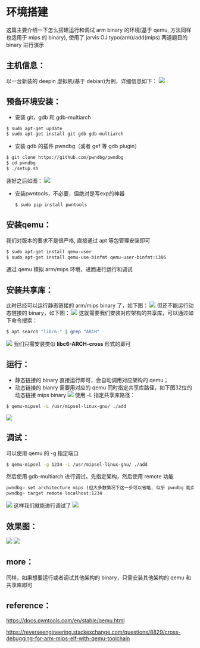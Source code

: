 # 环境搭建
这篇主要介绍一下怎么搭建运行和调试 arm binary 的环境(基于 qemu, 方法同样也适用于 mips 的 binary), 使用了 jarvis OJ typo(arm)/add(mips) 两道题目的 binary 进行演示

## 主机信息：
以一台新装的 deepin 虚拟机(基于 debian)为例，详细信息如下：
![](http://ww1.sinaimg.cn/large/006AWYXBly1fq5av617a5j30lq0bu78m.jpg)

## 预备环境安装：
- 安装 git，gdb 和 gdb-multiarch

```bash
$ sudo apt-get update
$ sudo apt-get install git gdb gdb-multiarch
```

- 安装 gdb 的插件 pwndbg（或者 gef 等 gdb plugin）
```bash
$ git clone https://github.com/pwndbg/pwndbg
$ cd pwndbg
$ ./setup.sh
```
装好之后如图：
![](http://ww1.sinaimg.cn/large/006AWYXBly1fq5c1vzla8j30nb04t75m.jpg)

- 安装pwntools，不必要，但绝对是写exp的神器
  ```bash
  $ sudo pip install pwntools
  ```

## 安装qemu：
我们对版本的要求不是很严格, 直接通过 apt 等包管理安装即可
```bash
$ sudo apt-get install qemu-user
$ sudo apt-get install qemu-use-binfmt qemu-user-binfmt:i386
```
通过 qemu 模拟 arm/mips 环境，进而进行运行和调试

## 安装共享库：
此时已经可以运行静态链接的 arm/mips binary 了，如下图：
![](http://ww1.sinaimg.cn/large/006AWYXBly1fq5crjvp5dj31400p0ngj.jpg)
但还不能运行动态链接的 binary，如下图：
![](http://ww1.sinaimg.cn/large/006AWYXBly1fq5csjo38rj313o05i779.jpg)
这就需要我们安装对应架构的共享库，可以通过如下命令搜索：
```bash
$ apt search "libc6-" | grep "ARCH"
```
![](http://ww1.sinaimg.cn/large/006AWYXBly1fq5cudid7gj30xy0h7trd.jpg)
我们只需安装类似 **libc6-ARCH-cross** 形式的即可

## 运行：
- 静态链接的 binary 直接运行即可，会自动调用对应架构的 qemu；
- 动态链接的 bianry 需要用对应的 qemu 同时指定共享库路径，如下图32位的动态链接 mips binary
![](http://ww1.sinaimg.cn/large/006AWYXBly1fq5d1guaxvj313m03bq55.jpg)
使用 -L 指定共享库路径：
```bash
$ qemu-mipsel -L /usr/mipsel-linux-gnu/ ./add
```
![](http://ww1.sinaimg.cn/large/006AWYXBly1fq5d3xxmfqj30z50c4ahc.jpg)

## 调试：
可以使用 qemu 的 -g 指定端口
```bash
$ qemu-mipsel -g 1234 -L /usr/mipsel-linux-gnu/ ./add
```
然后使用 gdb-multiarch 进行调试，先指定架构，然后使用 remote 功能

```bash
pwndbg> set architecture mips (但大多数情况下这一步可以省略, 似乎 pwndbg 能自动识别架构)
pwndbg> target remote localhost:1234
```
![](http://ww1.sinaimg.cn/large/006AWYXBly1fq5dbufgrjj31400p013o.jpg)
这样我们就能进行调试了
![](http://ww1.sinaimg.cn/large/006AWYXBly1fq5de5c26aj31400p046h.jpg)

## 效果图：
![](http://ww1.sinaimg.cn/large/006AWYXBly1fq5de5c26aj31400p046h.jpg)
![](http://ww1.sinaimg.cn/large/006AWYXBly1fq5dg64kb8j31400p0tgd.jpg)

## more：
同样，如果想要运行或者调试其他架构的 binary，只需安装其他架构的 qemu 和共享库即可

## reference：

https://docs.pwntools.com/en/stable/qemu.html

https://reverseengineering.stackexchange.com/questions/8829/cross-debugging-for-arm-mips-elf-with-qemu-toolchain

